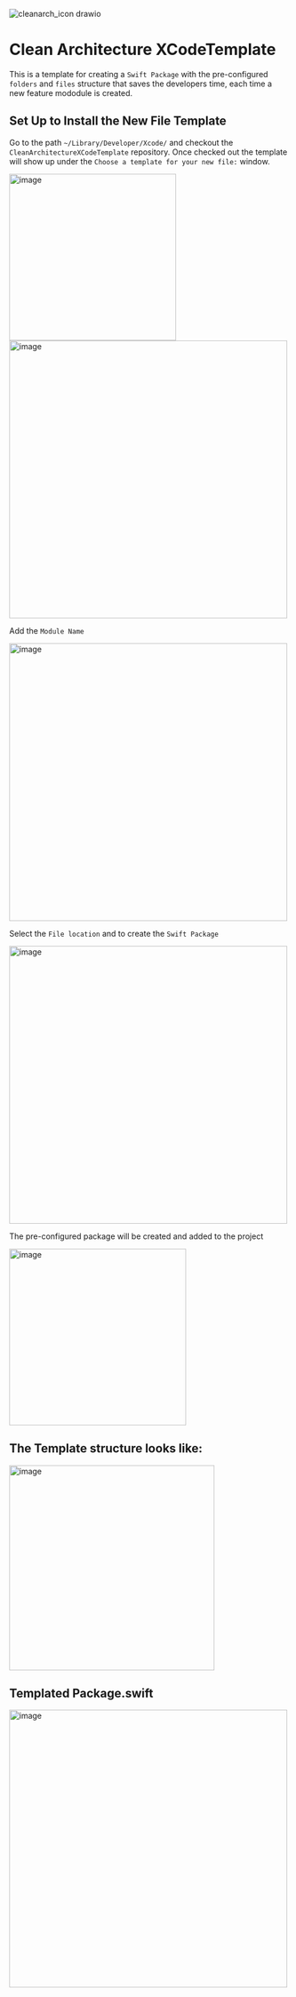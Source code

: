 
![cleanarch_icon drawio](https://github.com/taruncopper/CleanArchitectureXCodeTemplate/assets/167800713/ab092a60-6503-49f8-a798-84f14ed72c4d)


# Clean Architecture XCodeTemplate

This is a template for creating a `Swift Package` with the pre-configured `folders` and `files` structure that saves the developers time, each time a new feature mododule is created.

## Set Up to Install the New File Template

Go to the path `~/Library/Developer/Xcode/` and checkout the `CleanArchitectureXCodeTemplate` repository. Once checked out the template will show up under the `Choose a template for your new file:` window.

<img width="300" alt="image" src="https://github.com/taruncopper/CleanArchitectureXCodeTemplate/assets/167800713/6a80e6af-62c1-4f03-a838-f21f6f2ba9e7"><img width="500" alt="image" src="https://github.com/taruncopper/CleanArchitectureXCodeTemplate/assets/167800713/353c94bd-4d5b-4774-8ef2-02ecfbe72a74">

Add the `Module Name` 

<img width="500" alt="image" src="https://github.com/taruncopper/CleanArchitectureXCodeTemplate/assets/167800713/8badf558-0d1f-4fa4-9a60-bd8629a33d3d">

Select the `File location` and to create the `Swift Package`

<img width="500" alt="image" src="https://github.com/taruncopper/CleanArchitectureXCodeTemplate/assets/167800713/9d51cff7-3168-469c-b619-19ad7636f2f0">

The pre-configured package will be created and added to the project

<img width="318" alt="image" src="https://github.com/taruncopper/CleanArchitectureXCodeTemplate/assets/167800713/8a745f2d-6e34-4cd6-8930-711bc003aa1f">

## The Template structure looks like:

<img width="369" alt="image" src="https://github.com/taruncopper/CleanArchitectureXCodeTemplate/assets/167800713/0a68a9c5-6f14-4070-a8f8-423871226107">

## Templated Package.swift

<img width="500" alt="image" src="https://github.com/taruncopper/CleanArchitectureXCodeTemplate/assets/167800713/ef3e3846-a574-43eb-87ca-1eb4318555d3">
